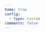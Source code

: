 ```yaml
---
home: true
config:
  - type: custom
comments: false
---
```


<CardGrid cols="{{ {sm: 2, md: 2, lg: 4} }}">
  <LinkCard icon="twemoji:blue-book" title="艺术论基本原理" href="//yishulun.com/ebook/yishulun/index.html" />
  <LinkCard icon="twemoji:blue-book" title="如何写网文" href="//yishulun.com/ebook/wangwen/index.html" />
  <LinkCard icon="twemoji:blue-book" title="独立黑客成长手册" href="/docs/indiehacker-handbook.html" />
  <LinkCard icon="twemoji:blue-book" title="向 GPT 高效提问" href="/docs/向GPT高效提问/" />
  <LinkCard icon="twemoji:blue-book" title="Claude使用教程" href="/docs/claude/" />
</CardGrid>
